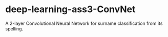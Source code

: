 # deep-learning-ass3-ConvNet
A 2-layer Convolutional Neural Network for surname classification from its spelling.
